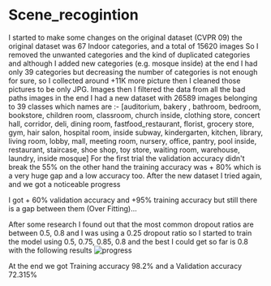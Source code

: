 # Scene_recogintion
I started to make some changes on the original dataset (CVPR 09) the 
original dataset was 67 Indoor categories, and a total of 15620 images
So I removed the unwanted categories and the kind of duplicated categories 
and although I added new categories (e.g. mosque inside) at the end I had 
only 39 categories but decreasing the number of categories is not enough for 
sure, so I collected around +11K more picture then I cleaned those 
pictures to be only JPG.
Images then I filtered the data from all the bad paths images in the end I
had a new dataset with 26589 images belonging to 39 classes which names 
are :-
[auditorium, bakery , bathroom, bedroom, bookstore, children room, 
classroom, church inside, clothing store, concert hall, corridor, deli, dining 
room, fastfood_restaurant, florist, grocery store, gym, hair salon, hospital 
room, inside subway, kindergarten, kitchen, library, living room, lobby, mall, 
meeting room, nursery, office, pantry, pool inside, restaurant, staircase, shoe 
shop, toy store, waiting room, warehouse, laundry, inside mosque] 
For the first trial the validation accuracy didn't break the 55% on the other 
hand the training accuracy was + 80% which is a very huge gap and a low 
accuracy too.
After the new dataset I tried again, and we got a noticeable progress

I got + 60% validation accuracy and +95% training accuracy but still there is a 
gap between them (Over Fitting)…

After some research I found out that the most common dropout ratios are 
between 0.5, 0.8 and I was using a 0.25 dropout ratio so I started to 
train the model using 0.5, 0.75, 0.85, 0.8 and the best I could get so far is 0.8 
with the following results
![progress](https://github.com/Ali0Hassan/Scene_recogintion/assets/92372680/15c6ecf6-5f4e-4c14-94d9-8a8e31bbe2da)

At the end we got Training accuracy 98.2% and a Validation accuracy 72.315%



